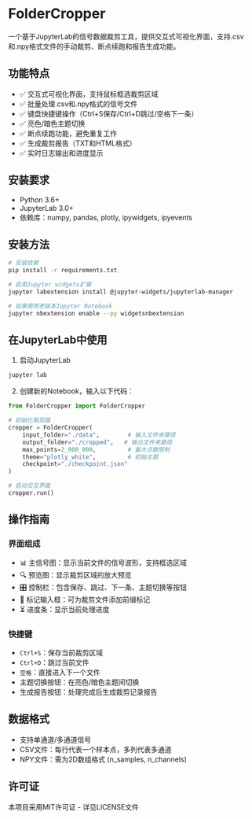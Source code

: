 # FolderCropper

一个基于JupyterLab的信号数据裁剪工具，提供交互式可视化界面，支持.csv和.npy格式文件的手动裁剪、断点续跑和报告生成功能。

## 功能特点
- ✅ 交互式可视化界面，支持鼠标框选裁剪区域
- ✅ 批量处理.csv和.npy格式的信号文件
- ✅ 键盘快捷键操作（Ctrl+S保存/Ctrl+D跳过/空格下一条）
- ✅ 亮色/暗色主题切换
- ✅ 断点续跑功能，避免重复工作
- ✅ 生成裁剪报告（TXT和HTML格式）
- ✅ 实时日志输出和进度显示

## 安装要求
- Python 3.6+
- JupyterLab 3.0+
- 依赖库：numpy, pandas, plotly, ipywidgets, ipyevents

## 安装方法
```bash
# 安装依赖
pip install -r requirements.txt

# 启用Jupyter widgets扩展
jupyter labextension install @jupyter-widgets/jupyterlab-manager

# 如果使用老版本Jupyter Notebook
jupyter nbextension enable --py widgetsnbextension
```

## 在JupyterLab中使用
1. 启动JupyterLab
```bash
jupyter lab
```

2. 创建新的Notebook，输入以下代码：
```python
from FolderCropper import FolderCropper

# 初始化裁剪器
cropper = FolderCropper(
    input_folder="./data",        # 输入文件夹路径
    output_folder="./cropped",   # 输出文件夹路径
    max_points=2_000_000,         # 最大点数限制
    theme="plotly_white",         # 初始主题
    checkpoint="./checkpoint.json"
)

# 启动交互界面
cropper.run()
```

## 操作指南
### 界面组成
- 📊 主信号图：显示当前文件的信号波形，支持框选区域
- 🔍 预览图：显示裁剪区域的放大预览
- 🎛️ 控制栏：包含保存、跳过、下一条、主题切换等按钮
- 📝 标记输入框：可为裁剪文件添加前缀标记
- ⏳ 进度条：显示当前处理进度

### 快捷键
- `Ctrl+S`：保存当前裁剪区域
- `Ctrl+D`：跳过当前文件
- `空格`：直接进入下一个文件
- 主题切换按钮：在亮色/暗色主题间切换
- 生成报告按钮：处理完成后生成裁剪记录报告

## 数据格式
- 支持单通道/多通道信号
- CSV文件：每行代表一个样本点，多列代表多通道
- NPY文件：需为2D数组格式 (n_samples, n_channels)

## 许可证
本项目采用MIT许可证 - 详见LICENSE文件